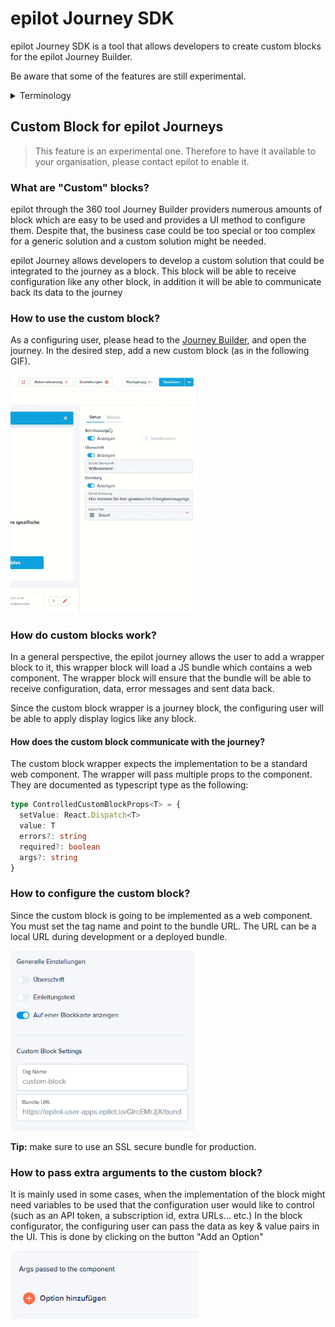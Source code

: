 # epilot Journey SDK

epilot Journey SDK is a tool that allows developers to create custom blocks for the epilot Journey Builder.

Be aware that some of the features are still experimental.

<details>
  <summary>Terminology</summary>
  <p>
    <strong>Journey Builder:</strong> is a tool for building flexible journeys in the 360 epilot platform.
  </p>
  <p>
    <strong>The configuring user:</strong> is a user of epilot 360 that has access to the tool Journey Builder.
  </p>
</details>

## Custom Block for epilot Journeys
> This feature is an experimental one. Therefore to have it available to your organisation, please contact epilot to enable it.
### What are "Custom" blocks?
epilot through the 360 tool Journey Builder providers numerous amounts of block which are easy to be used and provides a UI method to configure them. Despite that, the business case could be too special or too complex for a generic solution and a custom solution might be needed.

epilot Journey allows developers to develop a custom solution that could be integrated to the journey as a block. This block will be able to receive configuration like any other block, in addition it will be able to communicate back its data to the journey

### How to use the custom block?
As a configuring user, please head to the [Journey Builder](https://portal.epilot.cloud/app/entity/journey), and open the journey.
In the desired step, add a new custom block (as in the following GIF).

<img src="./doc_assets/adding-custom-block.gif" width="300px" />

### How do custom blocks work?
In a general perspective, the epilot journey allows the user to add a wrapper block to it, this wrapper block will load a JS bundle which contains a web component. The wrapper block will ensure that the bundle will be able to receive configuration, data, error messages and sent data back.

Since the custom block wrapper is a journey block, the configuring user will be able to apply display logics like any block.

#### How does the custom block communicate with the journey?
The custom block wrapper expects the implementation to be a standard web component. The wrapper will pass multiple props to the component. They are documented as typescript type as the following:
```typescript
type ControlledCustomBlockProps<T> = {
  setValue: React.Dispatch<T>
  value: T
  errors?: string
  required?: boolean
  args?: string
}
```

### How to configure the custom block?

Since the custom block is going to be implemented as a web component. You must set the tag name and point to the bundle URL. The URL can be a local URL during development or a deployed bundle.

<img src="./doc_assets/config-custom-block.png" width="300px" />

**Tip:** make sure to use an SSL secure bundle for production.

### How to pass extra arguments to the custom block?
It is mainly used in some cases, when the implementation of the block might need variables to be used that the configuration user would like to control (such as an API token, a subscription id, extra URLs... etc.)
In the block configurator, the configuring user can pass the data as key & value pairs in the UI. This is done by clicking on the button "Add an Option"

<img src="./doc_assets/adding-args.png" width="300px" />